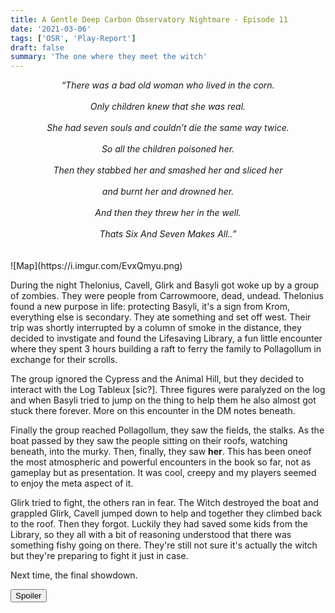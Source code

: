 ```yaml
---
title: A Gentle Deep Carbon Observatory Nightmare - Episode 11
date: '2021-03-06'
tags: ['OSR', 'Play-Report']
draft: false
summary: 'The one where they meet the witch'
---
```


<div align="center"><i>“There was a bad old woman who lived in the corn.<br><br>
Only children knew that she was real.<br><br>
She had seven souls and couldn’t die the same way twice.<br><br>
So all the children poisoned her.<br><br>
Then they stabbed her and smashed her and sliced her<br><br>
and burnt her and drowned her.<br><br>
And then they threw her in the well.<br><br>
Thats Six And Seven Makes All..”</i></div>
<br><br>
![Map](https://i.imgur.com/EvxQmyu.png)

During the night Thelonius, Cavell, Glirk and Basyli got woke up by a group of zombies. They were people from Carrowmoore, dead, undead. Thelonius found a new purpose in life: protecting Basyli, it's a sign from Krom, everything else is secondary. They ate something and set off west. Their trip was shortly interrupted by a column of smoke in the distance, they decided to invstigate and found the Lifesaving Library, a fun little encounter where they spent 3 hours building a raft to ferry the family to Pollagollum in exchange for their scrolls.

The group ignored the Cypress and the Animal Hill, but they decided to interact with the Log Tableux [sic?]. Three figures were paralyzed on the log and when Basyli tried to jump on the thing to help them he also almost got stuck there forever. More on this encounter in the DM notes beneath.

Finally the group reached Pollagollum, they saw the fields, the stalks. As the boat passed by they saw the people sitting on their roofs, watching beneath, into the murky. Then, finally, they saw **her**. This has been oneof the most atmospheric and powerful encounters in the book so far, not as gameplay but as presentation. It was cool, creepy and my players seemed to enjoy the meta aspect of it.

Glirk tried to fight, the others ran in fear. The Witch destroyed the boat and grappled Glirk, Cavell jumped down to help and together they climbed back to the roof. Then they forgot. Luckily they had saved some kids from the Library, so they all with a bit of reasoning understood that there was something fishy going on there. They're still not sure it's actually the witch but they're preparing to fight it just in case.

Next time, the final showdown.

<button title="Click to show/hide content" type="button" onclick="if(document.getElementById('spoiler') .style.display=='none') {document.getElementById('spoiler') .style.display=''}else{document.getElementById('spoiler') .style.display='none'}">Spoiler</button>

<div id="spoiler" style="display:none; background: #4a4a4a;
  border-left: 10px solid #ccc;
  margin: 1.5em 10px;
  padding: 0.5em 10px;">
This session was better. More opportunities for the players and not so streamlined. We're still halfway trough the road to the dungeon but the second part feels way faster. Not that we're not enjoying this but I think the observatory is what everyone is waiting for (I'll have to think of a way to run the giant). I'm still having trouble using the Crows: they feel like an awesome touch but I find it so hard to integrate them naturally in the game. Same goes for the race. I had the cannibals surpass them but what now? I don't want the Crows to straight up murder the players, plus they're in the river so the opportunities are limited. It feels like using a boat allows the players to skip most of the content, not sure if it's intended. The Log Tableux encounter was really weak. What point does it serve? The players will never figure out how to save the paralyzed people, it's not explained how the toxins work, the worm isn't even hostile, idk, it felt really off to me. Dam's upcoming, I hope they won't all just die on me lol.
</div>
